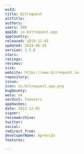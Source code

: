 ```yaml
---
wsId: 
title: Bitrequest
altTitle: 
authors: 
users: 500
appId: io.bitrequest.app
appCountry: 
released: 2019-11-01
updated: 2024-06-18
version: 1.5.8
stars: 
ratings: 
reviews: 
size: 
website: https://www.bitrequest.io
repository: 
issue: 
icon: io.bitrequest.app.png
bugbounty: 
meta: ok
verdict: fewusers
appHashes: 
date: 2023-12-01
signer: 
reviewArchive: 
twitter: 
social: 
redirect_from: 
developerName: XpressZo
features: 

---
```



